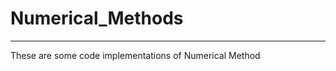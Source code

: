 # Numerical_Methods

------------------------------
These are some code implementations of Numerical Method